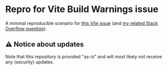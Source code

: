 # Repro for Vite Build Warnings issue

A minimal reproducible scenario for [this Vite issue](https://github.com/vitejs/vite/issues/10766) (and [my related Stack Overflow question](https://stackoverflow.com/q/75601350/419956)).

## ⚠️ Notice about updates

Note that this repository is provided "as-is" and will most likely not receive any (security) updates.
